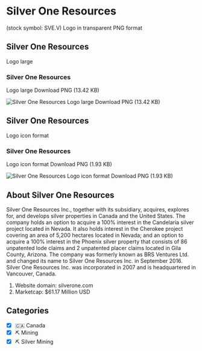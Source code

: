 # Silver One Resources
 (stock symbol: SVE.V) Logo in transparent PNG format

## Silver One Resources
 Logo large

### Silver One Resources
 Logo large Download PNG (13.42 KB)

![Silver One Resources
 Logo large Download PNG (13.42 KB)](/img/orig/SVE.V_BIG-3f4d8c31.png)

## Silver One Resources
 Logo icon format

### Silver One Resources
 Logo icon format Download PNG (1.93 KB)

![Silver One Resources
 Logo icon format Download PNG (1.93 KB)](/img/orig/SVE.V-3c2514aa.png)

## About Silver One Resources


Silver One Resources Inc., together with its subsidiary, acquires, explores for, and develops silver properties in Canada and the United States. The company holds an option to acquire a 100% interest in the Candelaria silver project located in Nevada. It also holds interest in the Cherokee project covering an area of 5,200 hectares located in Nevada; and an option to acquire a 100% interest in the Phoenix silver property that consists of 86 unpatented lode claims and 2 unpatented placer claims located in Gila County, Arizona. The company was formerly known as BRS Ventures Ltd. and changed its name to Silver One Resources Inc. in September 2016. Silver One Resources Inc. was incorporated in 2007 and is headquartered in Vancouver, Canada.

1. Website domain: silverone.com
2. Marketcap: $61.17 Million USD


## Categories
- [x] 🇨🇦 Canada
- [x] ⛏️ Mining
- [x] ⛏️ Silver Mining
